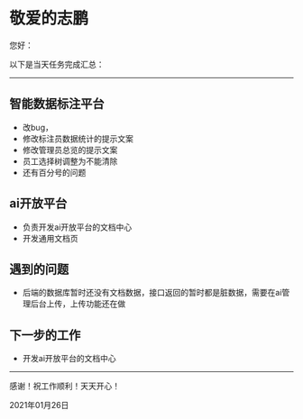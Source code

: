 # 敬爱的志鹏

您好：

以下是当天任务完成汇总：

---

## 智能数据标注平台

- 改bug，
- 修改标注员数据统计的提示文案
- 修改管理员总览的提示文案
- 员工选择树调整为不能清除
- 还有百分号的问题

## ai开放平台

- 负责开发ai开放平台的文档中心
- 开发通用文档页

## 遇到的问题

- 后端的数据库暂时还没有文档数据，接口返回的暂时都是脏数据，需要在ai管理后台上传，上传功能还在做

## 下一步的工作

- 开发ai开放平台的文档中心

---
感谢！祝工作顺利！天天开心！

2021年01月26日
